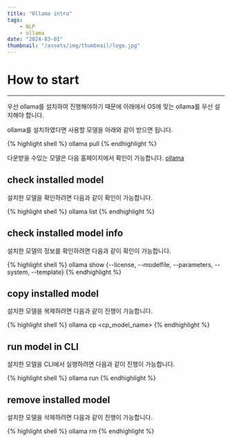 ```yaml
---
title: "Ollama intro"
tags:
    - NLP
    - ollama
date: "2024-03-01"
thumbnail: "/assets/img/thumbnail/logo.jpg"
---
```


# How to start
---
우선 ollama를 설치하여 진행해야하기 때문에 아래에서 OS에 맞는 ollama를 우선 설치해야 합니다.


ollama를 설치하였다면 사용할 모델을 아래와 같이 받으면 됩니다.

{% highlight shell %}
ollama pull <model>
{% endhighlight %}

다운받을 수있는 모델은 다음 홈페이지에서 확인이 가능합니다.
[ollama](https://ollama.com/library)

## check installed model
설치한 모델을 확인하려면 다음과 같이 확인이 가능합니다.

{% highlight shell %}
ollama list
{% endhighlight %}

## check installed model info
설치한 모델의 정보를 확인하려면 다음과 같이 확인이 가능합니다.

{% highlight shell %}
ollama show <model> {--license, --modelfile, --parameters, --system, --template}
{% endhighlight %}

## copy installed model
설치한 모델을 복제하려면 다음과 같이 진행이 가능합니다.

{% highlight shell %}
ollama cp <model> <cp_model_name>
{% endhighlight %}

## run model in CLI
설치한 모델을 CLI에서 실행하려면 다음과 같이 진행이 가능합니다.

{% highlight shell %}
ollama run <model>
{% endhighlight %}

## remove installed model
설치한 모델을 삭제하려면 다음과 같이 진행이 가능합니다.

{% highlight shell %}
ollama rm <model>
{% endhighlight %}
